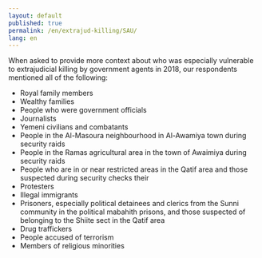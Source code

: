 ```yaml
---
layout: default
published: true
permalink: /en/extrajud-killing/SAU/
lang: en
---
```


When asked to provide more context about who was especially vulnerable to extrajudicial killing by government agents in 2018, our respondents mentioned all of the following:
-	Royal family members
-	Wealthy families
-	People who were government officials
-	Journalists
-	Yemeni civilians and combatants
-	People in the Al-Masoura neighbourhood in Al-Awamiya town during security raids
-	People in the Ramas agricultural area in the town of Awaimiya during security raids
-	People who are in or near restricted areas in the Qatif area and those suspected during security checks their
-	Protesters
-	Illegal immigrants
-	Prisoners, especially political detainees and clerics from the Sunni community in the political mabahith prisons, and those suspected of belonging to the Shiite sect in the Qatif area 
-	Drug traffickers
-	People accused of terrorism
-	Members of religious minorities

